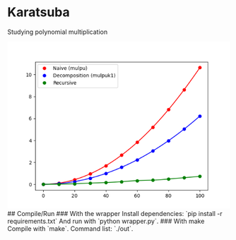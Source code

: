 # Karatsuba
Studying polynomial multiplication
<div align="center">
<img src="performances.png"/>
</div>
## Compile/Run
### With the wrapper
Install dependencies: `pip install -r requirements.txt`  
And run with `python wrapper.py`.  
### With make
Compile with `make`.  
Command list: `./out`.
